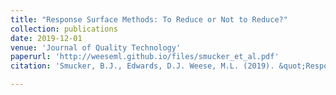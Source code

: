 ```yaml
---
title: "Response Surface Methods: To Reduce or Not to Reduce?"
collection: publications
date: 2019-12-01
venue: 'Journal of Quality Technology'
paperurl: 'http://weeseml.github.io/files/smucker_et_al.pdf'
citation: 'Smucker, B.J., Edwards, D.J. Weese, M.L. (2019). &quot;Response Surface Methods: To Redcude or Not to Reduce.&quot; <i>Journal of Quality Technology</i>. Accepted.'

---
```





